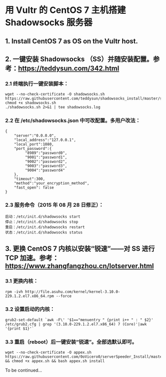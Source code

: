 # 用 Vultr 的 CentOS 7 主机搭建 Shadowsocks 服务器

## 1. Install CentOS 7 as OS on the Vultr host.

## 2. 一键安装 Shadowsocks （SS）并随安装配置。参考：https://teddysun.com/342.html

### 2.1 终端执行一键安装脚本：
```
wget --no-check-certificate -O shadowsocks.sh https://raw.githubusercontent.com/teddysun/shadowsocks_install/master/shadowsocks.sh
chmod +x shadowsocks.sh
./shadowsocks.sh 2>&1 | tee shadowsocks.log
```
### 2.2 在 /etc/shadowsocks.json 中可改配置。多用户改法：
```
{
    "server":"0.0.0.0",
    "local_address":"127.0.0.1",
    "local_port":1080,
    "port_password":{
         "8989":"password0",
         "9001":"password1",
         "9002":"password2",
         "9003":"password3",
         "9004":"password4"
    },
    "timeout":300,
    "method":"your_encryption_method",
    "fast_open": false
}
```
### 2.3 服务命令（2015 年 08 月 28 日修正）：
```
启动：/etc/init.d/shadowsocks start
停止：/etc/init.d/shadowsocks stop
重启：/etc/init.d/shadowsocks restart
状态：/etc/init.d/shadowsocks status
```
## 3. 更换 CentOS 7 内核以安装“锐速”——对 SS 进行 TCP 加速。参考：https://www.zhangfangzhou.cn/lotserver.html

### 3.1 更换内核：
```
rpm -ivh http://file.asuhu.com/kernel/kernel-3.10.0-229.1.2.el7.x86_64.rpm --force
```
### 3.2 设置启动的内核：
```
grub2-set-default `awk -F\' '$1=="menuentry " {print i++ " : " $2}' /etc/grub2.cfg | grep '(3.10.0-229.1.2.el7.x86_64) 7 (Core)'|awk '{print $1}'`
```
### 3.3 重启（reboot）后一键安装“锐速”。全部选默认即可。
```
wget --no-check-certificate -O appex.sh https://raw.githubusercontent.com/0oVicero0/serverSpeeder_Install/master/appex.sh && chmod +x appex.sh && bash appex.sh install
```

To be continued...
